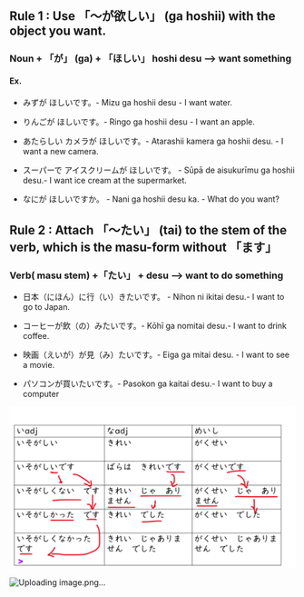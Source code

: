 ## Rule 1 : Use 「〜が欲しい」 (ga hoshii) with the object you want.

### Noun + 「が」 (ga) + 「ほしい」 hoshi desu --> want something

#### Ex.

- みずが ほしいです。- Mizu ga hoshii desu - I want water.
- りんごが ほしいです。- Ringo ga hoshii desu - I want an apple.

- あたらしい カメラが ほしいです。- Atarashii kamera ga hoshii desu. - I want a new camera.

- スーパーで アイスクリームが ほしいです。 - Sūpā de aisukurīmu ga hoshii desu.- I want ice cream at the supermarket.

- なにが ほしいですか。 - Nani ga hoshii desu ka. - What do you want?

## Rule 2 : Attach 「〜たい」 (tai) to the stem of the verb, which is the masu-form without 「ます」

### Verb( masu stem) +「たい」 + desu --> want to do something

- 日本（にほん）に行（い）きたいです。 - Nihon ni ikitai desu.- I want to go to Japan.

- コーヒーが飲（の）みたいです。- Kōhī ga nomitai desu.- I want to drink coffee.

- 映画（えいが）が見（み）たいです。- Eiga ga mitai desu. - I want to see a movie.

- パソコンが買いたいです。- Pasokon ga kaitai desu.- I want to buy a computer


![alt text](image.png)

![Uploading image.png…]()
